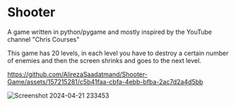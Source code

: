 # Shooter
A game written in python/pygame and mostly inspired by the YouTube channel "Chris Courses"

This game has 20 levels, in each level you have to destroy a certain number of enemies and then the screen shrinks and goes to the next level.



https://github.com/AlirezaSaadatmand/Shooter-Game/assets/157215281/c5b41faa-cbfa-4ebb-bfba-2ac7d2a4d5bb


![Screenshot 2024-04-21 233453](https://github.com/AlirezaSaadatmand/Shooter/assets/157215281/ae0544b7-e342-468b-bf9a-c724ec141d28)
